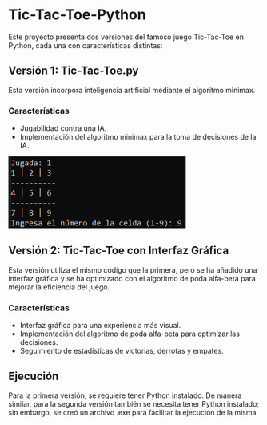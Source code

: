 # Tic-Tac-Toe-Python

Este proyecto presenta dos versiones del famoso juego Tic-Tac-Toe en Python, cada una con características distintas:

## Versión 1: Tic-Tac-Toe.py

Esta versión incorpora inteligencia artificial mediante el algoritmo minimax. 

### Características
- Jugabilidad contra una IA.
- Implementación del algoritmo minimax para la toma de decisiones de la IA.

![Diseño3D](Imagenes/consola.png)

## Versión 2: Tic-Tac-Toe con Interfaz Gráfica

Esta versión utiliza el mismo código que la primera, pero se ha añadido una interfaz gráfica y se ha optimizado con el algoritmo de poda alfa-beta para mejorar la eficiencia del juego.

### Características
- Interfaz gráfica para una experiencia más visual.
- Implementación del algoritmo de poda alfa-beta para optimizar las decisiones.
- Seguimiento de estadísticas de victorias, derrotas y empates.

## Ejecución

Para la primera versión, se requiere tener Python instalado. De manera similar, para la segunda versión también se necesita tener Python instalado; sin embargo, se creó un archivo .exe para facilitar la ejecución de la misma.
